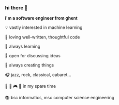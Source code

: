 ### hi there 👋

__i'm a software engineer from ghent__

💡 vastly interested in machine learning

💚 loving well-written, thoughtful code

🌱 always learning

💬 open for discussing ideas

👷 always creating things

🎧 jazz, rock, classical, cabaret...

🎹 🥁 🎮 🏃 in my spare time

📚 bsc informatics, msc computer science engineering